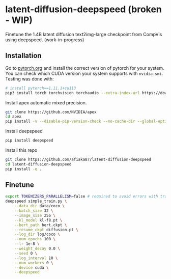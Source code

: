 # latent-diffusion-deepspeed (broken - WIP)
Finetune the 1.4B latent diffusion text2img-large checkpoint from CompVis using deepspeed. (work-in-progress)


## Installation

Go to [pytorch.org](https://pytorch.org/get-started/locally/) and install the correct version of pytorch for your system. 
You can check which CUDA version your system supports with `nvidia-smi`. Testing was done with:
```sh
# install pytorch==1.11.1+cu113
pip3 install torch torchvision torchaudio --extra-index-url https://download.pytorch.org/whl/cu113
```

Install apex automatic mixed precision.
```sh
git clone https://github.com/NVIDIA/apex
cd apex
pip install -v --disable-pip-version-check --no-cache-dir --global-option="--cpp_ext" --global-option="--cuda_ext" ./
```

Install deepspeed
```sh
pip install deepspeed
```

Install this repo
```sh
git clone https://github.com/afiaka87/latent-diffusion-deepspeed
cd latent-diffusion-deepspeed
pip install -e .
```

## Finetune
```sh
export TOKENIZERS_PARALLELISM=false # required to avoid errors with transformers lib
deepspeed simple_train.py \
    --data_dir data/coco \
    --batch_size 32 \
    --image_size 256 \
    --kl_model kl-f8.pt \
    --bert_path bert.ckpt \
    --resume_ckpt diffusion.pt \
    --log_dir log/coco \
    --num_epochs 100 \
    --lr 1e-8 \
    --weight_decay 0.0 \
    --seed 0 \
    --log_interval 10 \
    --num_workers 0 \
    --device cuda \
    --deepspeed
```
